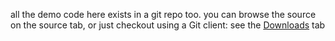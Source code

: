 all the demo code here exists in a git repo too.
you can browse the source on the source tab, or just checkout using a Git client: see the [Downloads](http://code.google.com/p/libgdx-users/source/checkout) tab
